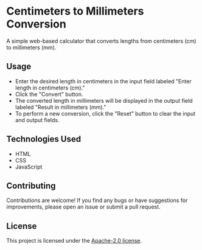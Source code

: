 # Centimeters to Millimeters Conversion
<p>A simple web-based calculator that converts lengths from centimeters (cm) to millimeters (mm).</p>

<h2>Usage</h2>
<ul>
   <li>Enter the desired length in centimeters in the input field labeled "Enter length in centimeters (cm)."</li>
   <li>Click the "Convert" button.
 <li>The converted length in millimeters will be displayed in the output field labeled "Result in millimeters (mm)."</li>
 <li>To perform a new conversion, click the "Reset" button to clear the input and output fields.</li>
    </ul>
<h2>Technologies Used</h2>
<ul>
    <li> HTML</li>
   <li>  CSS</li>
    <li> JavaScript</li>
</ul>
<h2>Contributing</h2>
<p>Contributions are welcome! If you find any bugs or have suggestions for improvements, please open an issue or submit a pull request.</p>
<h2>License</h2>
<p>This project is licensed under the <a href="https://github.com/yury-makarov/centimeter-to-feet-converter/blob/main/LICENSE">Apache-2.0 license</a>.</p>
